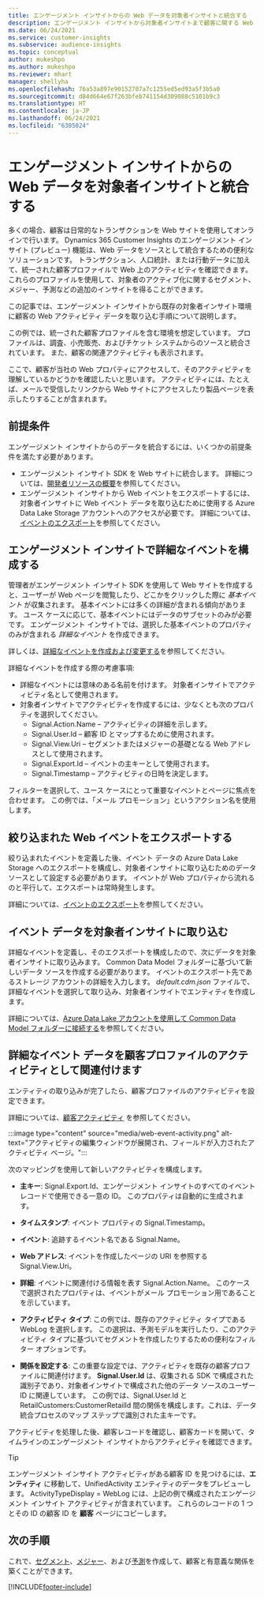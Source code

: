```yaml
---
title: エンゲージメント インサイトからの Web データを対象者インサイトと統合する
description: エンゲージメント インサイトから対象者インサイトまで顧客に関する Web 情報を提供します。
ms.date: 06/24/2021
ms.service: customer-insights
ms.subservice: audience-insights
ms.topic: conceptual
author: mukeshpo
ms.author: mukeshpo
ms.reviewer: mhart
manager: shellyha
ms.openlocfilehash: 76a53a897e90152707a7c1255ed5ed93a5f3b5a0
ms.sourcegitcommit: d84d664e67f263bfeb741154d309088c5101b9c3
ms.translationtype: HT
ms.contentlocale: ja-JP
ms.lasthandoff: 06/24/2021
ms.locfileid: "6305024"
---
```

# <a name="integrate-web-data-from-engagement-insights-with-audience-insights"></a>エンゲージメント インサイトからの Web データを対象者インサイトと統合する

多くの場合、顧客は日常的なトランザクションを Web サイトを使用してオンラインで行います。 Dynamics 365 Customer Insights のエンゲージメント インサイト (プレビュー) 機能は、Web データをソースとして統合するための便利なソリューションです。 トランザクション、人口統計、または行動データに加えて、統一された顧客プロファイルで Web 上のアクティビティを確認できます。 これらのプロファイルを使用して、対象者のアクティブ化に関するセグメント、メジャー、予測などの追加のインサイトを得ることができます。

この記事では、エンゲージメント インサイトから既存の対象者インサイト環境に顧客の Web アクティビティ データを取り込む手順について説明します。

この例では、統一された顧客プロファイルを含む環境を想定しています。 プロファイルは、調査、小売販売、およびチケット システムからのソースと統合されています。 また、顧客の関連アクティビティも表示されます。 

ここで、顧客が当社の Web プロパティにアクセスして、そのアクティビティを理解しているかどうかを確認したいと思います。 アクティビティには、たとえば、メールで受信したリンクから Web サイトにアクセスしたり製品ページを表示したりすることが含まれます。

## <a name="prerequisites"></a>前提条件

エンゲージメント インサイトからのデータを統合するには、いくつかの前提条件を満たす必要があります。 

- エンゲージメント インサイト SDK を Web サイトに統合します。 詳細については、[開発者リソースの概要](../engagement-insights/developer-resources.md)を参照してください。
- エンゲージメント インサイトから Web イベントをエクスポートするには、対象者インサイトに Web イベント データを取り込むために使用する Azure Data Lake Storage アカウントへのアクセスが必要です。 詳細については、[イベントのエクスポート](../engagement-insights/export-events.md)を参照してください。

## <a name="configure-refined-events-in-engagement-insights"></a>エンゲージメント インサイトで詳細なイベントを構成する

管理者がエンゲージメント インサイト SDK を使用して Web サイトを作成すると、ユーザーが Web ページを閲覧したり、どこかをクリックした際に *基本イベント* が収集されます。 基本イベントには多くの詳細が含まれる傾向があります。 ユース ケースに応じて、基本イベントにはデータのサブセットのみが必要です。 エンゲージメント インサイトでは、選択した基本イベントのプロパティのみが含まれる *詳細なイベント* を作成できます。     

詳しくは、[詳細なイベントを作成および変更する](../engagement-insights/refined-events.md)を参照してください。

詳細なイベントを作成する際の考慮事項: 

- 詳細なイベントには意味のある名前を付けます。 対象者インサイトでアクティビティ名として使用されます。
- 対象者インサイトでアクティビティを作成するには、少なくとも次のプロパティを選択してください。 
    - Signal.Action.Name – アクティビティの詳細を示します。
    - Signal.User.Id – 顧客 ID とマップするために使用されます。
    - Signal.View.Uri – セグメントまたはメジャーの基礎となる Web アドレスとして使用されます。
    - Signal.Export.Id – イベントの主キーとして使用されます。
    - Signal.Timestamp – アクティビティの日時を決定します。

フィルターを選択して、ユース ケースにとって重要なイベントとページに焦点を合わせます。 この例では、「メール プロモーション」というアクション名を使用します。

## <a name="export-the-refined-web-events"></a>絞り込まれた Web イベントをエクスポートする 

絞り込まれたイベントを定義した後、イベント データの Azure Data Lake Storage へのエクスポートを構成し、対象者インサイトに取り込むためのデータ ソースとして設定する必要があります。 イベントが Web プロパティから流れるのと平行して、エクスポートは常時発生します。

詳細については、[イベントのエクスポート](../engagement-insights/export-events.md)を参照してください。

## <a name="ingest-event-data-to-audience-insights"></a>イベント データを対象者インサイトに取り込む

詳細なイベントを定義し、そのエクスポートを構成したので、次にデータを対象者インサイトに取り込みます。 Common Data Model フォルダーに基づいて新しいデータ ソースを作成する必要があります。 イベントのエクスポート先であるストレージ アカウントの詳細を入力します。 *default.cdm.json* ファイルで、詳細なイベントを選択して取り込み、対象者インサイトでエンティティを作成します。

詳細については、[Azure Data Lake アカウントを使用して Common Data Model フォルダーに接続する](connect-common-data-model.md)を参照してください。


## <a name="relate-refined-event-data-as-an-activity-of-a-customer-profile"></a>詳細なイベント データを顧客プロファイルのアクティビティとして関連付けます

エンティティの取り込みが完了したら、顧客プロファイルのアクティビティを設定できます。

詳細については、[顧客アクティビティ](activities.md) を参照してください。

:::image type="content" source="media/web-event-activity.png" alt-text="アクティビティの編集ウィンドウが展開され、フィールドが入力されたアクティビティ ページ。":::

次のマッピングを使用して新しいアクティビティを構成します。 

- **主キー**: Signal.Export.Id、エンゲージメント インサイトのすべてのイベント レコードで使用できる一意の ID。 このプロパティは自動的に生成されます。

- **タイムスタンプ**: イベント プロパティの Signal.Timestamp。

- **イベント**: 追跡するイベント名である Signal.Name。

- **Web アドレス**: イベントを作成したページの URI を参照する Signal.View.Uri。

- **詳細**: イベントに関連付ける情報を表す Signal.Action.Name。 このケースで選択されたプロパティは、イベントがメール プロモーション用であることを示しています。

- **アクティビティ タイプ**: この例では、既存のアクティビティ タイプである WebLog を選択します。 この選択は、予測モデルを実行したり、このアクティビティ タイプに基づいてセグメントを作成したりするための便利なフィルター オプションです。

- **関係を設定する**: この重要な設定では、アクティビティを既存の顧客プロファイルに関連付けます。 **Signal.User.Id** は、収集される SDK で構成された識別子であり、対象者インサイトで構成された他のデータ ソースのユーザー ID に関連しています。 この例では、Signal.User.Id と RetailCustomers:CustomerRetailId 間の関係を構成します。これは、データ統合プロセスのマップ ステップで識別された主キーです。

アクティビティを処理した後、顧客レコードを確認し、顧客カードを開いて、タイムラインのエンゲージメント インサイトからアクティビティを確認できます。 

> [!TIP]
> エンゲージメント インサイト アクティビティがある顧客 ID を見つけるには、**エンティティ** に移動して、UnifiedActivity エンティティのデータをプレビューします。 ActivityTypeDisplay = WebLog には、上記の例で構成されたエンゲージメント インサイト アクティビティが含まれています。 これらのレコードの 1 つとその ID の顧客 ID を **顧客** ページにコピーします。

## <a name="next-steps"></a>次の手順

これで、[セグメント](segments.md)、[メジャー](measures.md)、および[予測](predictions.md)を作成して、顧客と有意義な関係を築くことができます。


[!INCLUDE[footer-include](../includes/footer-banner.md)]
